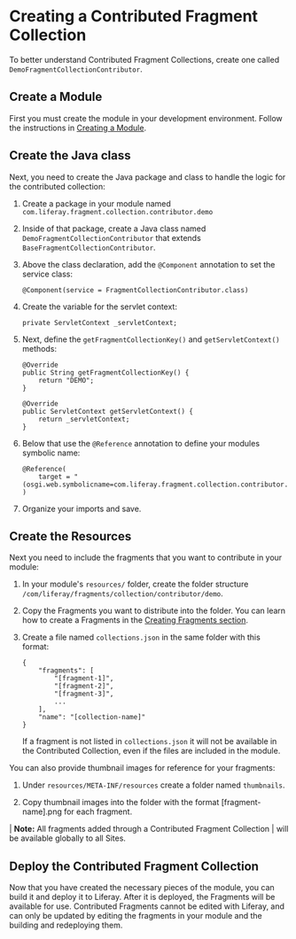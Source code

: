 # Creating a Contributed Fragment Collection

To better understand Contributed Fragment Collections, create one called `DemoFragmentCollectionContributor`.

## Create a Module

First you must create the module in your development environment. Follow the instructions in [Creating a Module](link).

## Create the Java class

Next, you need to create the Java package and class to handle the logic for the 
contributed collection:

1.  Create a package in your module named `com.liferay.fragment.collection.contributor.demo`

2.  Inside of that package, create a Java class named `DemoFragmentCollectionContributor` that extends `BaseFragmentCollectionContributor`.

3.  Above the class declaration, add the `@Component` annotation to set
    the service class:
    
        @Component(service = FragmentCollectionContributor.class)

4.  Create the variable for the servlet context:

    	private ServletContext _servletContext;

5.  Next, define the `getFragmentCollectionKey()` and `getServletContext()` 
    methods:
    
    	@Override
    	public String getFragmentCollectionKey() {
    		return "DEMO";
    	}

    	@Override
    	public ServletContext getServletContext() {
    		return _servletContext;
    	}
        
5.  Below that use the `@Reference` annotation to define your modules symbolic
    name:
    
    	@Reference(
    		target = "(osgi.web.symbolicname=com.liferay.fragment.collection.contributor.demo)"
    	)
        
6.  Organize your imports and save.

## Create the Resources

Next you need to include the fragments that you want to contribute in your 
module:

1.  In your module's `resources/` folder, create the folder structure `/com/liferay/fragments/collection/contributor/demo`.

2.  Copy the Fragments you want to distribute into the folder. You can learn 
    how to create a Fragments in the [Creating Fragments section](link).

3.  Create a file named `collections.json` in the same folder with this format:

        {
        	"fragments": [
        		"[fragment-1]",
        		"[fragment-2]",
        		"[fragment-3]",
                ...
        	],
        	"name": "[collection-name]"
        }
    
    If a fragment is not listed in `collections.json` it will not be available
    in the Contributed Collection, even if the files are included in the module.
    
You can also provide thumbnail images for reference for your fragments:

1.  Under `resources/META-INF/resources` create a folder named `thumbnails`.

2.  Copy thumbnail images into the folder with the format \[fragment-name\].png 
    for each fragment.

| **Note:** All fragments added through a Contributed Fragment Collection
| will be available globally to all Sites.

## Deploy the Contributed Fragment Collection

Now that you have created the necessary pieces of the module, you can build 
it and deploy it to Liferay. After it is deployed, the Fragments will be 
available for use. Contributed Fragments cannot be edited with Liferay, and can 
only be updated by editing the fragments in your module and the building and 
redeploying them.
